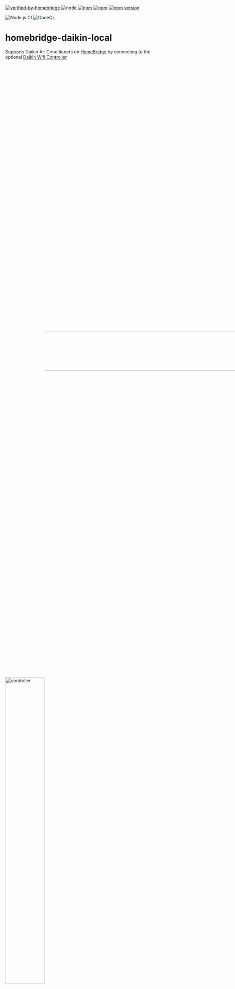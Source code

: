 [![verified-by-homebridge](https://badgen.net/badge/homebridge/verified/purple)](https://github.com/homebridge/homebridge/wiki/Verified-Plugins)
![node](https://img.shields.io/node/v/homebridge-daikin-local)
[![npm](https://img.shields.io/npm/dt/homebridge-daikin-local.svg)](https://www.npmjs.com/package/homebridge-daikin-local)
[![npm](https://img.shields.io/npm/l/homebridge-daikin-local.svg)](https://github.com/cbrandlehner/homebridge-daikin-local/blob/master/LICENSE)
[![npm version](https://badge.fury.io/js/homebridge-daikin-local.svg)](https://badge.fury.io/js/homebridge-daikin-local)

![Node.js CI](https://github.com/cbrandlehner/homebridge-daikin-local/workflows/Node.js%20CI/badge.svg)
![CodeQL](https://github.com/cbrandlehner/homebridge-daikin-local/workflows/CodeQL/badge.svg)
# homebridge-daikin-local

Supports Daikin Air Conditioners on [HomeBridge](https://github.com/nfarina/homebridge) by connecting to the optional [Daikin Wifi Controller](https://amzn.to/2MZDQjg)


<img src="https://user-images.githubusercontent.com/2294359/80783655-abb6c200-8ba4-11ea-9b60-d5823e3b788f.jpeg" align="center" alt="controller" style="transform:rotate(90deg);" width="50%" height="50%">

<img src="https://user-images.githubusercontent.com/2294359/80783675-b4a79380-8ba4-11ea-9fa8-f48f9bf12585.jpeg" align="center" alt="controller" width="50%" height="50%">

or the alternative [FAIKIN WIFI Controller](https://www.amazon.de/Faikin-Alternative-Daikin-WiFi-Controller/dp/B0C2ZYXNYQ) (no typo).

# WARNING

Daikin has removed their local API in newer products. They offer a cloud API accessible only under NDA, which is incompatible with open source. This affects units fitted with the BRP069C4x wifi adapter.

The Daikin App will most likely ask you to update the devices firmware. If you want to continue to use this plugin, DO NOT UPDATE THE FIRMWARE.

In case you already updated the firmware or you bought a new device, you may want to have a look at this plugin instead: [https://github.com/tasict/homebridge-daikin-local-platform](https://github.com/tasict/homebridge-daikin-local-platform).


# About this plugin

This plugin retrieves sensor and mode data from a [Daikin WIFI controller](https://amzn.to/2MZDQjg) in your local network and allows you to set operation modes and target temperatures. As it is a plugin for [HomeBridge](https://github.com/nfarina/homebridge) you will have access to these features using Apple Home.

It is recommended to configure your DHCP server to reserve a fixed IP for the wifi controller.
This plugin can be installed using [Homebridge Config UI X](https://github.com/oznu/homebridge-config-ui-x#readme).


# Configuration

This screenshot shows the configuration in [Homebridge Config UI X](https://github.com/oznu/homebridge-config-ui-x#readme):

<img src="https://user-images.githubusercontent.com/10800971/80524996-daf4e580-8990-11ea-9e13-3328a65f20af.png" align="center" alt="configuration" width="50%" height="50%">


# Features

The FAN:
The FAN allows you to turn on the fan of your Daikin AC.
You can also set the speed of the fan. Apple HomeKit allows you to set a speed percentage from 0% to 100%.
This plugin translates this percentage value as follows:
0% to 9%: SILENT mode
10% to 20%: AUTO mode
21% to 30%: Level 3
31% to 40%: Level 4
41% to 60%: Level 5
61% to 80%: Level 6
81% to 100%: Level 7 (max)

The AC:
Apple HomeKit settings allow you to enable or disable the swing aka oscillation mode. As HomeKit is limited to a true or false value, the plugin's configuration allows you to configure the type of swing mode. Available modes are "horizontal swing", "vertical swing" and "3D".

Econo Mode:
When enabled in the configuration, a switch will appear in HomeKit to toggle the AC's Econo mode. This energy-saving mode reduces power consumption by moderating the cooling/heating output.

Powerful Mode:
When enabled in the configuration, a switch will appear in HomeKit to toggle the AC's Powerful mode. This mode provides maximum cooling or heating output for rapid temperature change.

Night Quiet Mode:
When enabled in the configuration, a switch will appear in HomeKit to toggle the AC's Night Quiet mode. This mode reduces noise for silent operation during nighttime.

AC Modes (Dry/Fan):
When enabled in the configuration, a fan slider will appear in HomeKit to switch between special AC modes:
- 0-20%: Off
- 21-49%: Dry mode (dehumidification)
- 50-79%: Fan-only mode
- 80-100%: Return to normal operation (Cool/Heat/Auto)

**Note:** Econo mode and Powerful mode are typically mutually exclusive - activating one may automatically disable the other on most Daikin units.

<img src="https://user-images.githubusercontent.com/2294359/80783674-b40efd00-8ba4-11ea-9977-5af6bdc5799c.png" align="center" alt="Aircon" width="50%" height="50%">


# Technical background information on the API used

The `apiroute` is used for two main calls: Get info such as current activity and sensor readings from the thermostat and set the target temperature and modes. The Aircon LAN adapter provides two directories for these settings and data:

1. `/common` uses the GET method for control and system information about the Aircon (e.g software version, MAC address, Reboot System, Region)

2. `/aircon` uses the GET method to set Aircon related information (e.g Target Temperature, Modes like Heat and Cool, Temperature Sensor Readings, Timers)

# Supported devices

Currently, this plugin supports Daikin wifi controllers supporting the "aircon" URLs (System: Default) and "skyfi" URLs (System: Skyfi).

To test `http` connectivity, use your browser to connect to your device using one of these URLs:
 ```
http://192.168.1.88/aircon/get_model_info
http://192.168.1.88/skyfi/aircon/get_model_info
 ```
replace the IP (192.168.1.88) with the IP of your device.

Your browser should return a line like this:
 ```
ret=OK,model=0AB9,type=N,pv=2,cpv=2,cpv_minor=00,mid=NA,humd=0,s_humd=0,acled=0,land=0,elec=0,temp=1,temp_rng=0,m_dtct=1,ac_dst=--,disp_dry=0,dmnd=0,en_scdltmr=1,en_frate=1,en_fdir=1,s_fdir=3,en_rtemp_a=0,en_spmode=0,en_ipw_sep=0,en_mompow=0
 ```
If it does not, your device is not yet supported.

To test `https` connectivity see [HTTPS/Registered client support](#https-registered-client)

The response of an unsupported device will look like this:
 ```
ret=PARAM NG,msg=404 Not Found
 ```

Tested devices are documented here: 
(https://github.com/cbrandlehner/homebridge-daikin-local/wiki/Tested-devices,-reported-to-work)

If you have other devices or firmware versions working, please update the wiki.

## HTTPS/Registered client support<a id="https-registered-client"></a>

Some models require requests via `https` containing a registered client token.

It is necessary to register a client token with each device.
The same token may be registered with multiple devices.

These instructions are based on comments in [GitHub Project ael-code/daikin-control Issue #27](https://github.com/ael-code/daikin-control/issues/27)

1. Generate a UUID4 (https://www.uuidgenerator.net can be used), _e.g._ `7b9c9a47-c9c6-4ee1-9063-848e67cc7edd`
2. Strip the `-` from the UUID, _i.e._ `7b9c9a47c9c64ee19063848e67cc7edd`
3. Grab the 13-digit key from the sticker on the back of the controller. _e.g._ `0123456789012`
4. Register the UUID as a client token
```
curl --insecure -H "X-Daikin-uuid: 7b9c9a47c9c64ee19063848e67cc7edd" -v "https://<controller-ip>/common/register_terminal?key=0123456789012"
```

This UUID must be used in client requests to the device.

Test your registered token using the above requests but using `https` instead of `http`, _e.g._
```
curl --insecure -H "X-Daikin-uuid: 7b9c9a47c9c64ee19063848e67cc7edd" -v "https://192.168.1.88/aircon/get_model_info"
curl --insecure -H "X-Daikin-uuid: 7b9c9a47c9c64ee19063848e67cc7edd" -v "https://192.168.1.88/skifi/aircon/get_model_info"
```

In the configuration file, make sure you specify `https` in the `apiroute` option
and add the registered token as the value of `uuid` in the configuration for _each_ device, _e.g._
```
        "accessories": [
            {
                "accessory": "Daikin-Local",
                "name": "Living room",
                "apiroute": "https://192.168.1.50",
                "uuid": "7b9c9a47c9c64ee19063848e67cc7edd",
                "system": "Default",
                "swingMode": "2",
                "defaultMode": "0",
                "fanMode": "FAN",
                "fanName": "Living room FAN"
            }
        ],
```
Make sure to use the correct token if a different token has been registered with each device.

# Debugging and Testing

The code of this plugins generates debug output. Normally, this debug output is not visible on the [homebridge](https://github.com/nfarina/homebridge) console.

Before reporting any issue or bug, enable debugging and restart.
<img src="https://user-images.githubusercontent.com/10800971/213495032-6b8cab33-8a8f-4cb4-ad9e-77ffd8ba89d0.png" align="center" alt="Debug" width="100%" height="100%">
